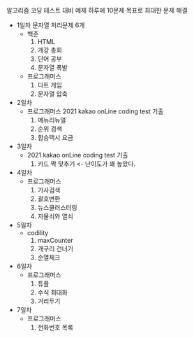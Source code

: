 알고리즘 코딩 테스트 대비 예제
하루에 10문제 목표로 최대한 문제 해결

- 1일차 
문자열 처리문제 6개
	- 백준
		1. HTML
		2. 개강 총회
		3. 단어 공부
		4. 문자열 폭발
	- 프로그래머스
		1. 다트 게임
		2. 문자열 압축
- 2일차
	- 프로그래머스
		2021 kakao onLine coding test 기출
		1. 메뉴리뉴얼
		2. 순위 검색
		3. 합승택시 요금
- 3일차
	- 2021 kakao onLine coding test 기출
		1. 카드 짝 맞추기 <- 난이도가 꽤 높았다.
- 4일차
	- 프로그래머스
		1. 가사검색
		2. 괄호변환
		3. 뉴스클러스터링
		4. 자물쇠와 열쇠
- 5일차 
	- codility 
		1. maxCounter
		2. 개구리 건너기
		3. 순열체크
- 6일차
	- 프로그래머스
		1. 튜플
		2. 수식 최대화
		3. 거리두기
- 7일차
	- 프로그래머스
		1. 전화번호 목록
		
